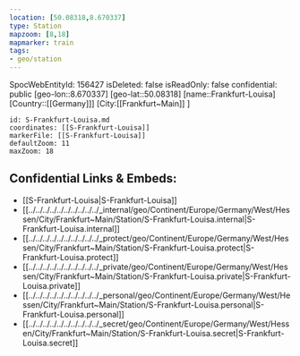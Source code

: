 ```yaml
---
location: [50.08318,8.670337]
type: Station 
mapzoom: [8,18] 
mapmarker: train 
tags:
- geo/station
---
```

SpocWebEntityId: 156427
isDeleted: false
isReadOnly: false
confidential: public
[geo-lon::8.670337]
[geo-lat::50.08318]
[name::Frankfurt-Louisa]
[Country::[[Germany]]]
[City:[[Frankfurt~Main]] ]


```leaflet
id: S-Frankfurt-Louisa.md
coordinates: [[S-Frankfurt-Louisa]]
markerFile: [[S-Frankfurt-Louisa]]
defaultZoom: 11 
maxZoom: 18
```


## Confidential Links & Embeds: 
- [[S-Frankfurt-Louisa|S-Frankfurt-Louisa]] 
- [[../../../../../../../../../../_internal/geo/Continent/Europe/Germany/West/Hessen/City/Frankfurt~Main/Station/S-Frankfurt-Louisa.internal|S-Frankfurt-Louisa.internal]] 
- [[../../../../../../../../../../_protect/geo/Continent/Europe/Germany/West/Hessen/City/Frankfurt~Main/Station/S-Frankfurt-Louisa.protect|S-Frankfurt-Louisa.protect]] 
- [[../../../../../../../../../../_private/geo/Continent/Europe/Germany/West/Hessen/City/Frankfurt~Main/Station/S-Frankfurt-Louisa.private|S-Frankfurt-Louisa.private]] 
- [[../../../../../../../../../../_personal/geo/Continent/Europe/Germany/West/Hessen/City/Frankfurt~Main/Station/S-Frankfurt-Louisa.personal|S-Frankfurt-Louisa.personal]] 
- [[../../../../../../../../../../_secret/geo/Continent/Europe/Germany/West/Hessen/City/Frankfurt~Main/Station/S-Frankfurt-Louisa.secret|S-Frankfurt-Louisa.secret]] 
